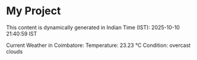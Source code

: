 # My Project

This content is dynamically generated in Indian Time (IST): 2025-10-10 21:40:59 IST


Current Weather in Coimbatore:
Temperature: 23.23 °C
Condition: overcast clouds
